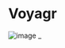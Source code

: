 # Voyagr

![image](https://github.com/proc015/voyagr/assets/85294228/ed16073d-e5e1-494f-96b1-b089df33c182)
_   